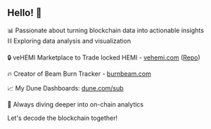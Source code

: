 ## Hello! 👋

📊 Passionate about turning blockchain data into actionable insights  
⛓️ Exploring data analysis and visualization  

🔒 veHEMI Marketplace to Trade locked HEMI - [vehemi.com](https://vehemi.com) ([Repo](https://github.com/0x0sub/vehemi-marketplace))

🔥 Creator of Beam Burn Tracker - [burnbeam.com](https://burnbeam.com/)  

📈 My Dune Dashboards: [dune.com/sub](https://dune.com/sub)  

🌱 Always diving deeper into on-chain analytics

Let's decode the blockchain together!
